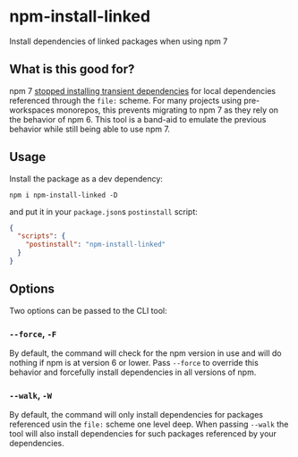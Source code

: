 # npm-install-linked
Install dependencies of linked packages when using npm 7

## What is this good for?

npm 7 [stopped installing transient dependencies][issue] for local dependencies referenced through the `file:` scheme.
For many projects using pre-workspaces monorepos, this prevents migrating to npm 7 as they rely on the behavior of npm 6.
This tool is a band-aid to emulate the previous behavior while still being able to use npm 7.

[issue]: https://github.com/npm/cli/issues/2339

## Usage

Install the package as a dev dependency:

```
npm i npm-install-linked -D
```

and put it in your `package.json`s `postinstall` script:

```json
{
  "scripts": {
    "postinstall": "npm-install-linked"
  }
}
```

## Options

Two options can be passed to the CLI tool:

### `--force`, `-F`

By default, the command will check for the npm version in use and will do nothing if npm is at version 6 or lower.
Pass `--force` to override this behavior and forcefully install dependencies in all versions of npm.

### `--walk`, `-W`

By default, the command will only install dependencies for packages referenced usin the `file:` scheme one level deep.
When passing `--walk` the tool will also install dependencies for such packages referenced by your dependencies.

